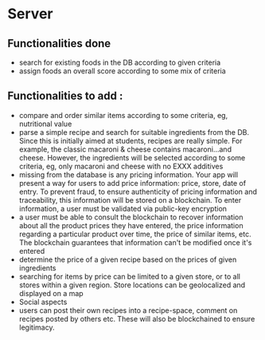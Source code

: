 # Server

## Functionalities done
* search for existing foods in the DB according to given criteria
* assign foods an overall score according to some mix of criteria

## Functionalities to add :
* compare and order similar items according to some criteria, eg, nutritional value
* parse a simple recipe and search for suitable ingredients from the DB. Since this is initially aimed at students, recipes are really simple. For example, the classic macaroni & cheese contains macaroni...and cheese. However, the ingredients will be selected according to some criteria, eg, only macaroni and cheese with no EXXX additives
* missing from the database is any pricing information. Your app will present a way for users to add price information: price, store, date of entry. To prevent fraud, to ensure authenticity of pricing information and traceability, this information will be stored on a blockchain. To enter information, a user must be validated via public-key encryption
* a user must be able to consult the blockchain to recover information about all the product prices they have entered, the price information regarding a particular product over time, the price of similar items, etc. The blockchain guarantees that information can't be modified once it's entered
* determine the price of a given recipe based on the prices of given ingredients
* searching for items by price can be limited to a given store, or to all stores within a given region. Store locations can be geolocalized and displayed on a map
* Social aspects
* users can post their own recipes into a recipe-space, comment on recipes posted by others etc. These will also be blockchained to ensure legitimacy.
